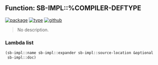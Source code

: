 ## Function: SB-IMPL::%COMPILER-DEFTYPE
[![package](https://img.shields.io/badge/Package-SB--IMPL-5f9ea0.svg?style=social&colorA=999999)](../) [![type](https://img.shields.io/badge/Type-Function-5f9ea0.svg?style=social&colorA=999999)](../#function) [![github](https://img.shields.io/badge/GitHub-View_the_source-5f9ea0.svg?style=social&colorA=999999&logo=github)](https://github.com/sbcl/sbcl/blob/master/src/compiler/compiler-deftype.lisp/) 

> No description.

### Lambda list
```cl
(sb-impl::name sb-impl::expander sb-impl::source-location &optional
 sb-impl::doc)
```
